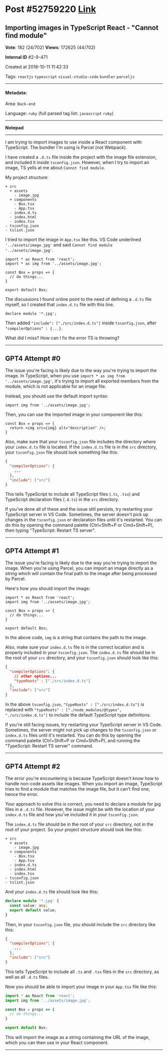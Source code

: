 
# Post \#52759220 [Link](https://stackoverflow.com/questions/52759220/)

## Importing images in TypeScript React - "Cannot find module"

**Vote**: 182 (24/702) **Views**: 172625 (44/702) 

**Internal ID** \#2-9-471

Created at 2018-10-11 11:42:33

Tags: `reactjs` `typescript` `visual-studio-code` `bundler` `parceljs`

----------

#### Metadata:

Area: `Back-end`

Language: `ruby` (full parsed tag list: `javascript` `ruby`)

----------

**Notepad**


----------

I am trying to import images to use inside a React component with TypeScript. The bundler I'm using is Parcel (not Webpack).

I have created a `.d.ts` file inside the project with the image file extension, and included it inside `tsconfig.json`. However, when I try to import an image, TS yells at me about `Cannot find module`.

My project structure:

```
+ src
  + assets
    - image.jpg
  + components
    - Box.tsx
    - App.tsx
  - index.d.ts
  - index.html
  - index.tsx
- tsconfig.json
- tslint.json
```


I tried to import the image in `App.tsx` like this. VS Code underlined  `'../assets/image.jpg'` and said `Cannot find module '../assets/image.jpg'`.

```
import * as React from 'react';
import * as img from '../assets/image.jpg';

const Box = props => {
  // do things...
}

export default Box;
```


The discussions I found online point to the need of defining a `.d.ts` file myself, so I created that `index.d.ts` file with this line.

```
declare module '*.jpg';
```


Then added `"include": ["./src/index.d.ts"]` inside `tsconfig.json`, after `"compilerOptions" : {...}`.

What did I miss? How can I fix the error TS is throwing?


----------
        
## GPT4 Attempt \#0

The issue you're facing is likely due to the way you're trying to import the image. In TypeScript, when you use `import * as img from '../assets/image.jpg'`, it's trying to import all exported members from the module, which is not applicable for an image file.

Instead, you should use the default import syntax:

```tsx
import img from '../assets/image.jpg';
```

Then, you can use the imported image in your component like this:

```tsx
const Box = props => {
  return <img src={img} alt="description" />;
}
```

Also, make sure that your `tsconfig.json` file includes the directory where your `index.d.ts` file is located. If the `index.d.ts` file is in the `src` directory, your `tsconfig.json` file should look something like this:

```json
{
  "compilerOptions": {
    ...
  },
  "include": ["src"]
}
```

This tells TypeScript to include all TypeScript files (`.ts`, `.tsx`) and TypeScript declaration files (`.d.ts`) in the `src` directory.

If you've done all of these and the issue still persists, try restarting your TypeScript server in VS Code. Sometimes, the server doesn't pick up changes in the `tsconfig.json` or declaration files until it's restarted. You can do this by opening the command palette (Ctrl+Shift+P or Cmd+Shift+P), then typing "TypeScript: Restart TS server".

--------

## GPT4 Attempt \#1

The issue you're facing is likely due to the way you're trying to import the image. When you're using Parcel, you can import an image directly as a string which will contain the final path to the image after being processed by Parcel.

Here's how you should import the image:

```tsx
import * as React from 'react';
import img from '../assets/image.jpg';

const Box = props => {
  // do things...
}

export default Box;
```

In the above code, `img` is a string that contains the path to the image.

Also, make sure your `index.d.ts` file is in the correct location and is properly included in your `tsconfig.json`. The `index.d.ts` file should be in the root of your `src` directory, and your `tsconfig.json` should look like this:

```json
{
  "compilerOptions": {
    // other options...
    "typeRoots" : ["./src/index.d.ts"]
  },
  "include": ["src"]
}
```

In the above `tsconfig.json`, `"typeRoots" : ["./src/index.d.ts"]` is replaced with `"typeRoots" : ["./node_modules/@types", "./src/index.d.ts"]` to include the default TypeScript type definitions.

If you're still facing issues, try restarting your TypeScript server in VS Code. Sometimes, the server might not pick up changes to the `tsconfig.json` or `index.d.ts` files until it's restarted. You can do this by opening the command palette (Ctrl+Shift+P or Cmd+Shift+P), and running the "TypeScript: Restart TS server" command.

--------

## GPT4 Attempt \#2

The error you're encountering is because TypeScript doesn't know how to handle non-code assets like images. When you import an image, TypeScript tries to find a module that matches the image file, but it can't find one, hence the error.

Your approach to solve this is correct, you need to declare a module for jpg files in a `.d.ts` file. However, the issue might be with the location of your `index.d.ts` file and how you've included it in your `tsconfig.json`.

The `index.d.ts` file should be in the root of your `src` directory, not in the root of your project. So your project structure should look like this:

```
+ src
  + assets
    - image.jpg
  + components
    - Box.tsx
    - App.tsx
  - index.d.ts
  - index.html
  - index.tsx
- tsconfig.json
- tslint.json
```

And your `index.d.ts` file should look like this:

```typescript
declare module '*.jpg' {
  const value: any;
  export default value;
}
```

Then, in your `tsconfig.json` file, you should include the `src` directory like this:

```json
{
  "compilerOptions": {
    ...
  },
  "include": ["src"]
}
```

This tells TypeScript to include all `.ts` and `.tsx` files in the `src` directory, as well as all `.d.ts` files.

Now you should be able to import your image in your `App.tsx` file like this:

```typescript
import * as React from 'react';
import img from '../assets/image.jpg';

const Box = props => {
  // do things...
}

export default Box;
```

This will import the image as a string containing the URL of the image, which you can then use in your React component.

--------
